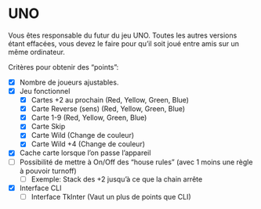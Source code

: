 # UNO
Vous êtes responsable du futur du jeu UNO. Toutes les autres versions étant effacées, vous devez le faire pour qu’il soit joué entre amis sur un même ordinateur.

Critères pour obtenir des “points”:
- [x] Nombre de joueurs ajustables.
- [x] Jeu fonctionnel
    - [x] Cartes +2 au prochain  (Red, Yellow, Green, Blue)
    - [x] Carte Reverse (sens)  (Red, Yellow, Green, Blue)
    - [x] Carte 1-9 (Red, Yellow, Green, Blue)
    - [x] Carte Skip
    - [x] Carte Wild (Change de couleur)
    - [x] Carte Wild +4 (Change de couleur)
- [x] Cache carte lorsque l’on passe l’appareil
- [ ] Possibilité de mettre à On/Off des “house rules” (avec 1 moins une règle à pouvoir turnoff)
    - [ ] Exemple: Stack des +2 jusqu’à ce que la chain arrête
- [x] Interface CLI
    - [ ] Interface TkInter (Vaut un plus de points que CLI)
